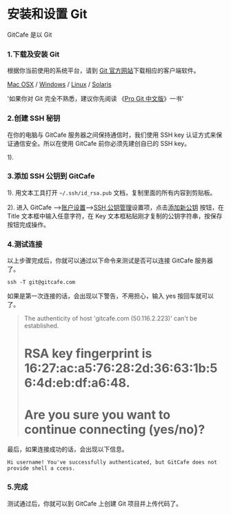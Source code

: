 # 安装和设置 Git

GitCafe 是以 Git 

### 1.下载及安装 Git  

根据你当前使用的系统平台，请到 [Git 官方网站][Git]下载相应的客户端软件。

[Mac OSX][Mac]  / [Windows][Win] / [Linux][Linux] / [Solaris][Solaris]

[Git]:http://git-scm.com/download/
[Mac]:http://git-scm.com/download/mac
[Win]:http://git-scm.com/download/win
[Linux]:http://git-scm.com/download/linux
[Solaris]:http://git-scm.com/download/linux

'如果你对 Git 完全不熟悉，建议你先阅读 《[Pro Git 中文版](http://progit.org/book/zh/)》一书'

### 2.创建 SSH 秘钥

在你的电脑与 GitCafe 服务器之间保持通信时，我们使用 SSH key 认证方式来保证通信安全。所以在使用 GitCafe 前你必须先建创自已的 SSH key。

1). 

### 3.添加 SSH 公钥到 GitCafe

1). 用文本工具打开 `~/.ssh/id_rsa.pub` 文档，复制里面的所有内容到剪贴板。

2). 进入 GitCafe -->[账户设置][3-1]-->[SSH 公钥管理][3-2]设置项，点击[添加新公钥][3-3] 按钮，在 Title 文本框中输入任意字符，在 Key 文本框粘贴刚才复制的公钥字符串，按保存按钮完成操作。

[3-1]:http://gitcafe.com/account
[3-2]:http://gitcafe.com/account/public_keys
[3-3]:http://gitcafe.com/account/public_keys/new

### 4.测试连接

以上步骤完成后，你就可以通过以下命令来测试是否可以连接 GitCafe 服务器了。

`ssh -T git@gitcafe.com`

如果是第一次连接的话，会出现以下警告，不用担心，输入 yes 按回车就可以了。

>The authenticity of host 'gitcafe.com (50.116.2.223)' can't be established.
># RSA key fingerprint is 16:27:ac:a5:76:28:2d:36:63:1b:56:4d:eb:df:a6:48.
># Are you sure you want to continue connecting (yes/no)?

最后，如果连接成功的话，会出现以下信息。

`Hi username! You've successfully authenticated, but GitCafe does not provide shell a
ccess.`

### 5.完成

测试通过后，你就可以到 GitCafe 上创建 Git 项目并上传代码了。